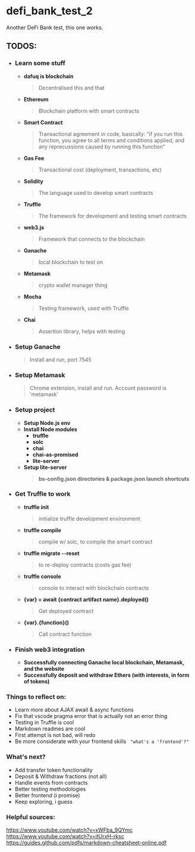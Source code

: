# defi_bank_test_2
Another DeFi Bank test, this one works. 

## TODOS:
* ### Learn some stuff
  * __dafuq is blockchain__ 
    > Decentralised this and that
  * __Ethereum__
    > Blockchain platform with smart contracts
  * __Smart Contract__
    > Transactional agreement in code, basically: "if you run this function, you agree to all terms and conditions applied, and any reprecussions caused by running this function"
  * __Gas Fee__
    > Transactional cost (deployment, transactions, etc)
  * __Solidity__
    > The language used to develop smart contracts
  * __Truffle__ 
    > The framework for development and testing smart contracts
  * __web3.js__ 
    > Framework that connects to the blockchain
  * __Ganache__
    > local blockchain to test on
  * __Metamask__ 
    > crypto wallet manager thing
  * __Mocha__
    > Testing framework, used with Truffle
  * __Chai__
    > Assertion library, helps with testing
    
* ### Setup Ganache
  > Install and run, port 7545

* ### Setup Metamask
  > Chrome extension, install and run. Account password is 'metamask'

* ### Setup project
  * __Setup Node.js env__
  * __Install Node modules__
    * __truffle__
    * __solc__
    * __chai__
    * __chai-as-promised__
    * __lite-server__
  * __Setup lite-server__
    > __bs-config.json directories & package.json launch shortcuts__

* ### Get Truffle to work
  * __truffle init__
    > initialize truffle development environment
  * __truffle compile__
    > compile w/ solc, to compile the smart contract
  * __truffle migrate --reset__
    > to re-deploy contracts (costs gas fee)
  * __truffle console__
    > console to interact with blockchain contracts
  * __{var} = await {contract artifact name}.deployed()__
    > Get deployed contract
  * __{var}.{function}()__
    > Call contract function

* ### Finish web3 integration
    * __Successfully connecting Ganache local blockchain, Metamask, and the website__
    * __Successfully deposit and withdraw Ethers (with interests, in form of tokens)__

### Things to reflect on:
* Learn more about AJAX await & async functions
* Fix that vscode pragma error that is actually not an error thing
* Testing in Truffle is cool
* Markdown readmes are cool
* First attempt is not bad, will redo
* Be more considerate with your frontend skills
``` "what's a 'frontend'?"```

### What's next?
* Add transfer token functionality
* Deposit & Withdraw fractions (not all)
* Handle events from contracts
* Better testing methodologies
* Better frontend (i promise)
* Keep exploring, i guess

### Helpful sources:
https://www.youtube.com/watch?v=xWFba_9QYmc
https://www.youtube.com/watch?v=itUrxH-rksc
https://guides.github.com/pdfs/markdown-cheatsheet-online.pdf
